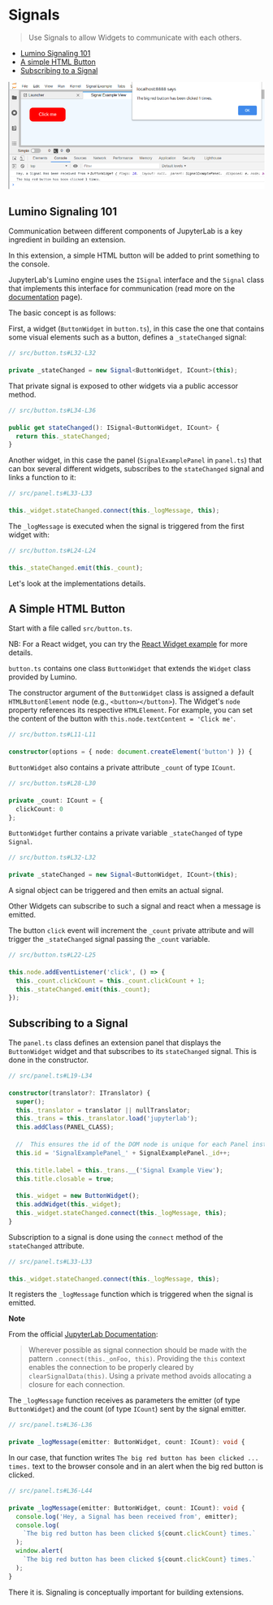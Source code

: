 # Signals

> Use Signals to allow Widgets to communicate with each others.

- [Lumino Signaling 101](#lumino-signaling-101)
- [A simple HTML Button](#a-simple-html-button)
- [Subscribing to a Signal](#subscribing-to-a-signal)

![Button with Signal](preview.png)

## Lumino Signaling 101

Communication between different components of JupyterLab is a key ingredient in building an extension.

In this extension, a simple HTML button will be added to print something to the console.

JupyterLab's Lumino engine uses the `ISignal` interface and the
`Signal` class that implements this interface for communication
(read more on the [documentation](https://jupyterlab.github.io/lumino/signaling/index.html) page).

The basic concept is as follows:

First, a widget (`ButtonWidget` in `button.ts`), in this case the one that contains
some visual elements such as a button, defines a `_stateChanged` signal:

```ts
// src/button.ts#L32-L32

private _stateChanged = new Signal<ButtonWidget, ICount>(this);
```

That private signal is exposed to other widgets via a public accessor method.

```ts
// src/button.ts#L34-L36

public get stateChanged(): ISignal<ButtonWidget, ICount> {
  return this._stateChanged;
}
```

Another widget, in this case the panel (`SignalExamplePanel` in `panel.ts`) that can box several different widgets,
subscribes to the `stateChanged` signal and links a function to it:

```ts
// src/panel.ts#L33-L33

this._widget.stateChanged.connect(this._logMessage, this);
```

The `_logMessage` is executed when the signal is triggered from the first widget with:

```ts
// src/button.ts#L24-L24

this._stateChanged.emit(this._count);
```

Let's look at the implementations details.

## A Simple HTML Button

Start with a file called `src/button.ts`.

NB: For a React widget, you can try the [React Widget example](./../../react/react-widget) for more details.

`button.ts` contains one class `ButtonWidget` that extends the
`Widget` class provided by Lumino.

The constructor argument of the `ButtonWidget` class is assigned a default `HTMLButtonElement` node (e.g., `<button></button>`). The Widget's `node` property references its respective `HTMLElement`. For example, you can set the content of the button with `this.node.textContent = 'Click me'`.

```ts
// src/button.ts#L11-L11

constructor(options = { node: document.createElement('button') }) {
```

`ButtonWidget` also contains a private attribute `_count` of type `ICount`.

```ts
// src/button.ts#L28-L30

private _count: ICount = {
  clickCount: 0
};
```

`ButtonWidget` further contains a private variable `_stateChanged` of type
`Signal`.

```ts
// src/button.ts#L32-L32

private _stateChanged = new Signal<ButtonWidget, ICount>(this);
```

A signal object can be triggered and then emits an actual signal.

Other Widgets can subscribe to such a signal and react when a message is
emitted.

The button `click` event will increment the `_count`
private attribute and will trigger the `_stateChanged` signal passing
the `_count` variable.

```ts
// src/button.ts#L22-L25

this.node.addEventListener('click', () => {
  this._count.clickCount = this._count.clickCount + 1;
  this._stateChanged.emit(this._count);
});
```

## Subscribing to a Signal

The `panel.ts` class defines an extension panel that displays the
`ButtonWidget` widget and that subscribes to its `stateChanged` signal.
This is done in the constructor.

```ts
// src/panel.ts#L19-L34

constructor(translator?: ITranslator) {
  super();
  this._translator = translator || nullTranslator;
  this._trans = this._translator.load('jupyterlab');
  this.addClass(PANEL_CLASS);

  //  This ensures the id of the DOM node is unique for each Panel instance.
  this.id = 'SignalExamplePanel_' + SignalExamplePanel._id++;

  this.title.label = this._trans.__('Signal Example View');
  this.title.closable = true;

  this._widget = new ButtonWidget();
  this.addWidget(this._widget);
  this._widget.stateChanged.connect(this._logMessage, this);
}
```

Subscription to a signal is done using the `connect` method of the
`stateChanged` attribute.

```ts
// src/panel.ts#L33-L33

this._widget.stateChanged.connect(this._logMessage, this);
```

It registers the `_logMessage` function which is triggered when the signal is emitted.

**Note**

From the official [JupyterLab Documentation](https://jupyterlab.readthedocs.io/en/stable/developer/patterns.html#signals):

> Wherever possible as signal connection should be made with the pattern `.connect(this._onFoo, this)`.
> Providing the `this` context enables the connection to be properly cleared by `clearSignalData(this)`.
> Using a private method avoids allocating a closure for each connection.

The `_logMessage` function receives as parameters the emitter (of type `ButtonWidget`)
and the count (of type `ICount`) sent by the signal emitter.

```ts
// src/panel.ts#L36-L36

private _logMessage(emitter: ButtonWidget, count: ICount): void {
```

In our case, that function writes `The big red button has been clicked ... times.` text
to the browser console and in an alert when the big red button is clicked.

```ts
// src/panel.ts#L36-L44

private _logMessage(emitter: ButtonWidget, count: ICount): void {
  console.log('Hey, a Signal has been received from', emitter);
  console.log(
    `The big red button has been clicked ${count.clickCount} times.`
  );
  window.alert(
    `The big red button has been clicked ${count.clickCount} times.`
  );
}
```

There it is. Signaling is conceptually important for building extensions.
